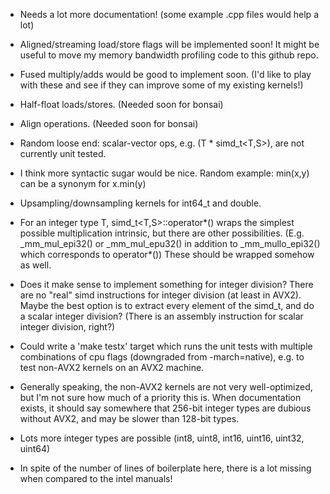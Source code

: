 - Needs a lot more documentation!  (some example .cpp files would help a lot)

- Aligned/streaming load/store flags will be implemented soon!
  It might be useful to move my memory bandwidth profiling code to this github repo.

- Fused multiply/adds would be good to implement soon.
  (I'd like to play with these and see if they can improve some of my existing kernels!)

- Half-float loads/stores.  (Needed soon for bonsai)

- Align operations.  (Needed soon for bonsai)

- Random loose end: scalar-vector ops, e.g. (T * simd_t<T,S>), are not currently unit tested.

- I think more syntactic sugar would be nice.
  Random example: min(x,y) can be a synonym for x.min(y)

- Upsampling/downsampling kernels for int64_t and double.

- For an integer type T, simd_t<T,S>::operator*() wraps the simplest possible multiplication
  intrinsic, but there are other possibilities.  (E.g. _mm_mul_epi32() or _mm_mul_epu32()
  in addition to _mm_mullo_epi32() which corresponds to operator*())  These should be
  wrapped somehow as well.

- Does it make sense to implement something for integer division?
  There are no "real" simd instructions for integer division (at least in AVX2).  Maybe the 
  best option is to extract every element of the simd_t, and do a scalar integer division?
  (There is an assembly instruction for scalar integer division, right?)

- Could write a 'make testx' target which runs the unit tests with multiple combinations of cpu flags
  (downgraded from -march=native), e.g. to test non-AVX2 kernels on an AVX2 machine.

- Generally speaking, the non-AVX2 kernels are not very well-optimized, but I'm not sure how much of a priority this is.
  When documentation exists, it should say somewhere that 256-bit integer types are dubious without AVX2, and may be slower than 128-bit types.

- Lots more integer types are possible (int8, uint8, int16, uint16, uint32, uint64)

- In spite of the number of lines of boilerplate here, there is a lot missing when compared to the intel manuals!
